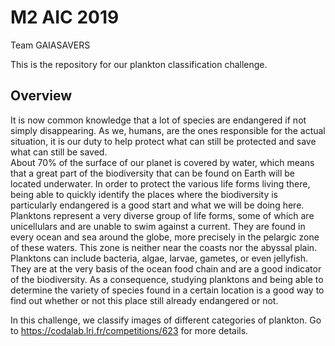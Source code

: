 # M2 AIC 2019
Team GAIASAVERS

This is the repository for our plankton classification challenge.

## Overview
It is now common knowledge that a lot of species are endangered if not simply disappearing. As we, humans, are the ones responsible for the actual situation, it is our duty to help protect what can still be protected and save what can still be saved.  
About 70% of the surface of our planet  is covered by water, which means that a great part of the biodiversity that can be found on Earth will be located underwater. In order to protect the various life forms living there, being able to quickly identify the places where the biodiversity is particularly endangered is a good start and what we will be doing here.  
Planktons represent a very diverse group of life forms, some of which are unicellulars and are unable to swim against a current. They are found in every ocean and sea around the globe, more precisely in the pelargic zone of these waters. This zone is neither near the coasts nor the abyssal plain. Planktons can include bacteria, algae, larvae, gametes, or even jellyfish. They are at the very basis of the ocean food chain  and are a good indicator of the biodiversity. As a consequence, studying planktons and being able to determine the variety of species found in a certain location is a good way to find out whether or not this place still already endangered or not.

In this challenge, we classify images of different categories of plankton. Go to https://codalab.lri.fr/competitions/623 for more details.
